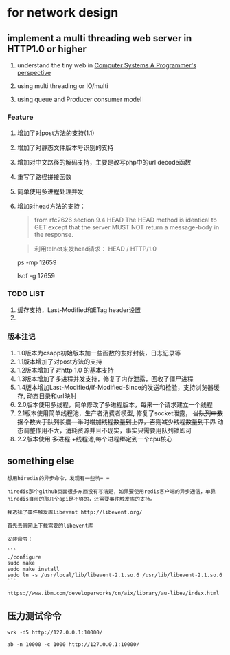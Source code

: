 # for network design
## implement a multi threading web server in HTTP1.0 or higher

1. understand the tiny web in [Computer Systems A Programmer's perspective]()

2. using multi threading or IO/multi

3. using queue and Producer consumer model


### Feature

1. 增加了对post方法的支持(1.1)
2. 增加了对静态文件版本号识别的支持
3. 增加对中文路径的解码支持，主要是改写php中的url decode函数
4. 重写了路径拼接函数
5. 简单使用多进程处理并发
6. 增加对head方法的支持：
    >from rfc2626 section 9.4 HEAD
     The HEAD method is identical to GET except that the server
     MUST NOT return a message-body in the response.
     
    >利用telnet来发head请求：
    HEAD / HTTP/1.0
    
    ps -mp 12659
    
    lsof -g 12659
    
### TODO LIST

1. 缓存支持，Last-Modified和ETag header设置
2. 
    
### 版本注记

1. 1.0版本为csapp初始版本加一些函数的友好封装，日志记录等
2. 1.1版本增加了对post方法的支持
3. 1.2版本增加了对http 1.0 的基本支持
4. 1.3版本增加了多进程并发支持，修复了内存泄露，回收了僵尸进程
5. 1.4版本增加Last-Modified/If-Modified-Since的发送和检验，支持浏览器缓存, 动态目录和url映射
6. 2.0版本使用多线程，简单修改了多进程版本，每来一个请求建立一个线程
7. 2.1版本使用简单线程池，生产者消费者模型, 修复了socket泄露，
~~当队列中数据个数大于队列长度一半时增加线程数量到上界，否则减少线程数量到下界~~
动态调整作用不大，消耗资源并且不现实，事实只需要用队列锁即可
8. 2.2版本使用 ~~多进程~~ +线程池,每个进程绑定到一个cpu核心



## something else
    想用hiredis的异步命令，发现有一些坑= = 
    
    hiredis那个github页面很多东西没有写清楚，如果要使用redis客户端的异步通信，单靠hiredis自带的那几个api是不够的，还需要事件触发库的支持。
    
    我选择了事件触发库libevent http://libevent.org/
    
    首先去官网上下载需要的libevent库
    
    安装命令：
    
    ```
    ./configure
    sudo make
    sudo make install
    sudo ln -s /usr/local/lib/libevent-2.1.so.6 /usr/lib/libevent-2.1.so.6
    ```
    
    https://www.ibm.com/developerworks/cn/aix/library/au-libev/index.html



## 压力测试命令

    wrk -d5 http://127.0.0.1:10000/
    
    ab -n 10000 -c 1000 http://127.0.0.1:10000/
